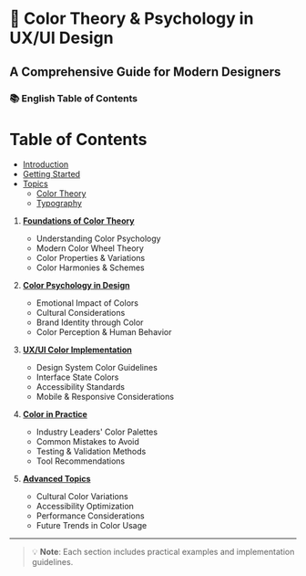 # 🎨 Color Theory & Psychology in UX/UI Design
## A Comprehensive Guide for Modern Designers

### 📚 English Table of Contents

# Table of Contents
- [Introduction](README.md)
- [Getting Started](getting-started.md)
- [Topics]()
   - [Color Theory](topics/color-theory.md)
   - [Typography](topics/typography.md)


1. [**Foundations of Color Theory**](foundation-of-color-theory.en.md)
    - Understanding Color Psychology
    - Modern Color Wheel Theory
    - Color Properties & Variations
    - Color Harmonies & Schemes

2. [**Color Psychology in Design**](color-psychology-in-design.en.md)
    - Emotional Impact of Colors
    - Cultural Considerations
    - Brand Identity through Color
    - Color Perception & Human Behavior

3. [**UX/UI Color Implementation**](ux-ui-Color-Implementation.en.md)
    - Design System Color Guidelines
    - Interface State Colors
    - Accessibility Standards
    - Mobile & Responsive Considerations

4. [**Color in Practice**](color-in-practice.en.md)
    - Industry Leaders' Color Palettes
    - Common Mistakes to Avoid
    - Testing & Validation Methods
    - Tool Recommendations

5. [**Advanced Topics**](advanced-topics.en.md)
    - Cultural Color Variations
    - Accessibility Optimization
    - Performance Considerations
    - Future Trends in Color Usage

---

> 💡 **Note**: Each section includes practical examples and implementation guidelines.
